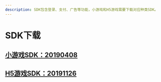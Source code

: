 ```yaml
---
description: SDK包含登录、支付、广告等功能，小游戏和H5游戏需要下载对应种类SDK。
---
```


# SDK下载

## [小游戏SDK：20190408](https://chukong.oss-cn-qingdao.aliyuncs.com/res/Runtime_SDK_20190408.zip)

## [H5游戏SDK：20191126](https://chukong.oss-cn-qingdao.aliyuncs.com/res/H5_SDK_SEA_20191126.zip)

